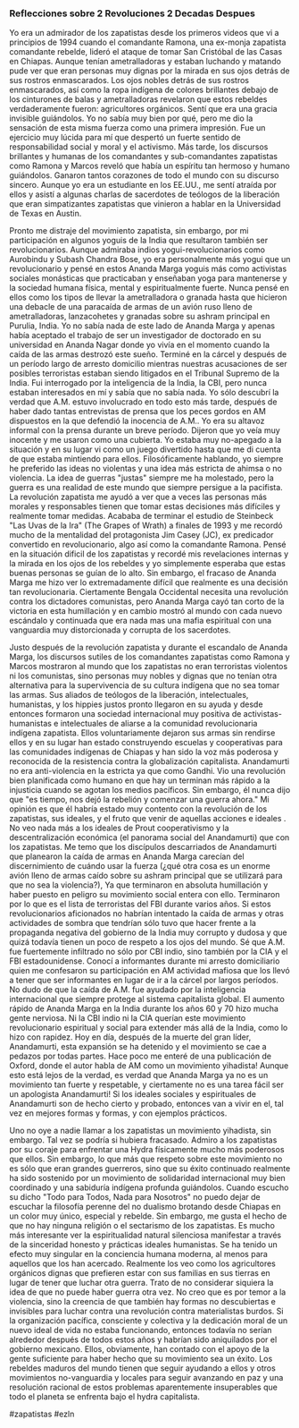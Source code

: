 ### Reflecciones sobre 2 Revoluciones 2 Decadas Despues 

Yo era un admirador de los zapatistas desde los primeros videos que vi a principios de 1994 cuando el comandante Ramona, una ex-monja zapatista comandante rebelde, lideró el ataque de tomar San Cristóbal de las Casas en Chiapas. Aunque tenían ametralladoras y estaban luchando y matando pude ver que eran personas muy dignas por la mirada en sus ojos detrás de sus rostros enmascarados. Los ojos nobles detrás de sus rostros enmascarados, así como la ropa indígena de colores brillantes debajo de los cinturones de balas y ametralladoras revelaron que estos rebeldes verdaderamente fueron: agricultores orgánicos. Sentí que era una gracia invisible guiándolos. Yo no sabía muy bien por qué, pero me dio la sensación de esta misma fuerza como una primera impresión. Fue un ejercicio muy lúcida para mí que despertó un fuerte sentido de responsabilidad social y moral y el activismo. Más tarde, los discursos brillantes y humanas de los comandantes y sub-comandantes zapatistas como Ramona y Marcos reveló que había un espíritu tan hermoso y humano guiándolos. Ganaron tantos corazones de todo el mundo con su discurso sincero. Aunque yo era un estudiante en los EE.UU., me sentí atraída por ellos y asistí a algunas charlas de sacerdotes de teólogos de la liberación que eran simpatizantes zapatistas que vinieron a hablar en la Universidad de Texas en Austin.

Pronto me distraje del movimiento zapatista, sin embargo, por mi participación en algunos yoguis de la India que resultaron también ser revolucionarios. Aunque admiraba indios yogui-revolucionarios como Aurobindu y Subash Chandra Bose, yo era personalmente más yogui que un revolucionario y pensé en estos Ananda Marga yoguis más como activistas sociales monásticas que practicaban y enseñaban yoga para mantenerse y la sociedad humana física, mental y espiritualmente fuerte. Nunca pensé en ellos como los tipos de llevar la ametralladora o granada hasta que hicieron una debacle de una paracaída de armas de un avión ruso lleno de ametralladoras, lanzacohetes y granadas sobre su ashram principal en Purulia, India. Yo no sabía nada de este lado de Ananda Marga y apenas había aceptado el trabajo de ser un investigador de doctorado en su universidad en Ananda Nagar donde yo vivía en el momento cuando la caída de las armas destrozó este sueño. Terminé en la cárcel y después de un período largo de arresto domicilio mientras nuestras acusaciones de ser posibles terroristas estaban siendo litigados en el Tribunal Supremo de la India. Fui interrogado por la inteligencia de la India, la CBI, pero nunca estaban interesados ​​en mí y sabía que no sabía nada. Yo sólo descubrí la verdad que A.M. estuvo involucrado en todo esto más tarde, después de haber dado tantas entrevistas de prensa que los peces gordos en AM dispuestos en la que defendió la inocencia de A.M.. Yo era su altavoz informal con la prensa durante un breve período. Dijeron que yo veía muy inocente y me usaron como una cubierta. Yo estaba muy no-apegado a la situación y en su lugar vi como un juego divertido hasta que me di cuenta de que estaba mintiendo para ellos.
Filosóficamente hablando, yo siempre he preferido las ideas no violentas y una idea más estricta de ahimsa o no violencia. La idea de guerras "justas" siempre me ha molestado, pero la guerra es una realidad de este mundo que siempre persigue a la pacifista. La revolución zapatista me ayudó a ver que a veces las personas más morales y responsables tienen que tomar estas decisiones más difíciles y realmente tomar medidas. Acababa de terminar el estudio de Steinbeck "Las Uvas de la Ira" (The Grapes of Wrath) a finales de 1993 y me recordó mucho de la mentalidad del protagonista Jim Casey (JC), ex predicador convertido en revolucionario, algo así como la comandante Ramona. Pensé en la situación dificil de los zapatistas y recordé mis revelaciones internas y la mirada en los ojos de los rebeldes y yo simplemente esperaba que estas buenas personas se guían de lo alto. Sin embargo, el fracaso de Ananda Marga me hizo ver lo extremadamente difícil que realmente es una decisión tan revolucionaria. Ciertamente Bengala Occidental necesita una revolución contra los dictadores comunistas, pero Ananda Marga cayó tan corto de la victoria en esta humillación y en cambio mostró al mundo con cada nuevo escándalo y continuada que era nada mas una mafia espiritual con una vanguardia muy distorcionada y corrupta de los sacerdotes.

Justo después de la revolución zapatista y durante el escandalo de Ananda Marga, los discursos sutiles de los comandantes zapatistas como Ramona y Marcos mostraron al mundo que los zapatistas no eran terroristas violentos ni los comunistas, sino personas muy nobles y dignas que no tenían otra alternativa para la supervivencia de su cultura indígena que no sea tomar las armas. Sus aliados de teólogos de la liberación, intelectuales, humanistas, y los hippies justos pronto llegaron en su ayuda y desde entonces formaron una sociedad internacional muy positiva de activistas-humanistas e intelectuales de aliarse a la comunidad revolucionaria indígena zapatista. Ellos voluntariamente dejaron sus armas sin rendirse ellos y en su lugar han estado construyendo escuelas y cooperativas para las comunidades indígenas de Chiapas y han sido la voz más poderosa y reconocida de la resistencia contra la globalización capitalista.
Anandamurti no era anti-violencia en la estricta ya que como Gandhi. Vio una revolución bien planificada como humano en que hay un terminan más rápido a la injusticia cuando se agotan los medios pacíficos. Sin embargo, él nunca dijo que "es tiempo, nos dejó la rebelión y comenzar una guerra ahora." Mi opinión es que él habría estado muy contento con la revolución de los zapatistas, sus ideales, y el fruto que venir de aquellas acciones e ideales . No veo nada más a los ideales de Prout cooperativismo y la descentralización económica (el panorama social del Anandamurti) que con los zapatistas. Me temo que los discípulos descarriados de Anandamurti que planearon la caída de armas en Ananda Marga carecían del discernimiento de cuándo usar la fuerza (¿qué otra cosa es un enorme avión lleno de armas caído sobre su ashram principal que se utilizará para que no sea la violencia?), Ya que terminaron en absoluta humillación y haber puesto en peligro su movimiento social entera con ello. Terminaron por lo que es el lista de terroristas del FBI durante varios años. Si estos revolucionarios aficionados no habrían intentado la caída de armas y otras actividades de sombra que tendrían sólo tuvo que hacer frente a la propaganda negativa del gobierno de la India muy corrupto y dudosa y que quizá todavía tienen un poco de respeto a los ojos del mundo. Sé que A.M. fue fuertemente infiltrado no sólo por CBI indio, sino también por la CIA y el FBI estadounidense. Conocí a informantes durante mi arresto domiciliario quien me confesaron su participación en AM actividad mafiosa que los llevó a tener que ser informantes en lugar de ir a la cárcel por largos períodos. No dudo de que la caída de A.M. fue ayudado por la inteligencia internacional que siempre protege al sistema capitalista global. El aumento rápido de Ananda Marga en la India durante los años 60 y 70 hizo mucha gente nerviosa. Ni la CBI indio ni la CIA querían este movimiento revolucionario espiritual y social para extender más allá de la India, como lo hizo con rapidez. Hoy en día, después de la muerte del gran líder, Anandamurti, esta expansión se ha detenido y el movimiento se cae a pedazos por todas partes. Hace poco me enteré de una publicación de Oxford, donde el autor habla de AM como un movimiento yihadista! Aunque esto está lejos de la verdad, es verdad que Ananda Marga ya no es un movimiento tan fuerte y respetable, y ciertamente no es una tarea fácil ser un apologista Anandamurti! Si los ideales sociales y espirituales de Anandamurti son de hecho cierto y probado, entonces van a vivir en el, tal vez en mejores formas y formas, y con ejemplos prácticos.

Uno no oye a nadie llamar a los zapatistas un movimiento yihadista, sin embargo. Tal vez se podría si hubiera fracasado. Admiro a los zapatistas por su coraje para enfrentar una Hydra físicamente mucho más poderosos que ellos. Sin embargo, lo que más que respeto sobre este movimiento no es sólo que eran grandes guerreros, sino que su éxito continuado realmente ha sido sostenido por un movimiento de solidaridad internacional muy bien coordinado y una sabiduría indígena profunda guiándolos. Cuando escucho su dicho "Todo para Todos, Nada para Nosotros" no puedo dejar de escuchar la filosofía perenne del no dualismo brotando desde Chiapas en un color muy único, especial y rebelde. Sin embargo, me gusta el hecho de que no hay ninguna religión o el sectarismo de los zapatistas. Es mucho más interesante ver la espiritualidad natural silenciosa manifestar a través de la sinceridad honesto y prácticas ideales humanistas. Se ha tenido un efecto muy singular en la conciencia humana moderna, al menos para aquellos que los han acercado. Realmente los veo como los agricultores orgánicos dignas que prefieren estar con sus familias en sus tierras en lugar de tener que luchar otra guerra. Trato de no considerar siquiera la idea de que no puede haber guerra otra vez. No creo que es por temor a la violencia, sino la creencia de que también hay formas no descubiertas e invisibles para luchar contra una revolución contra materialistas burdos. Si la organización pacífica, consciente y colectiva y la dedicación moral de un nuevo ideal de vida no estaba funcionando, entonces todavía no serían alrededor después de todos estos años y habrían sido aniquilados por el gobierno mexicano. Ellos, obviamente, han contado con el apoyo de la gente suficiente para haber hecho que su movimiento sea un éxito. Los rebeldes maduros del mundo tienen que seguir ayudando a ellos y otros movimientos no-vanguardia y locales para seguir avanzando en paz y una resolución racional de estos problemas aparentemente insuperables que todo el planeta se enfrenta bajo el hydra capitalista.

#zapatistas #ezln
